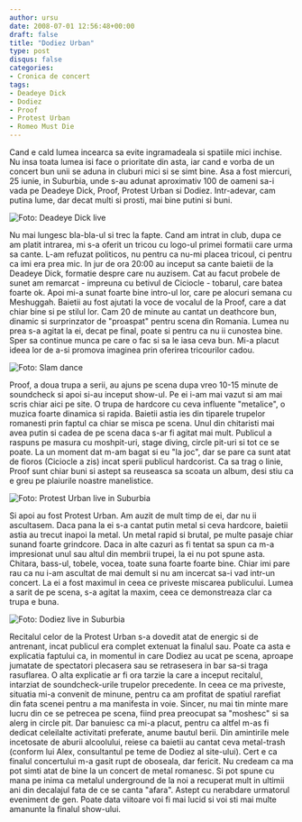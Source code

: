```yaml
---
author: ursu
date: 2008-07-01 12:56:48+00:00
draft: false
title: "Dodiez Urban"
type: post
disqus: false
categories:
- Cronica de concert
tags:
- Deadeye Dick
- Dodiez
- Proof
- Protest Urban
- Romeo Must Die
---
```

Cand e cald lumea incearca sa evite ingramadeala si spatiile mici inchise. Nu insa toata lumea isi face o prioritate din asta, iar cand e vorba de un concert bun unii se aduna in cluburi mici si se simt bine. Asa a fost miercuri, 25 iunie, in Suburbia, unde s-au adunat aproximativ 100 de oameni sa-i vada pe Deadeye Dick, Proof, Protest Urban si Dodiez. Intr-adevar, cam putina lume, dar decat multi si prosti, mai bine putini si buni.

![Foto: Deadeye Dick live](/img/suburbia-2606-018-300x198.jpg)


Nu mai lungesc bla-bla-ul si trec la fapte. Cand am intrat in club, dupa ce am platit intrarea, mi s-a oferit un tricou cu logo-ul primei formatii care urma sa cante. L-am refuzat politicos, nu pentru ca nu-mi placea tricoul, ci pentru ca imi era prea mic. In jur de ora 20:00 au inceput sa cante baietii de la Deadeye Dick, formatie despre care nu auzisem. Cat au facut probele de sunet am remarcat - impreuna cu betivul de Ciciocle - tobarul, care batea foarte ok. Apoi mi-a sunat foarte bine intro-ul lor, care pe alocuri semana cu Meshuggah. Baietii au fost ajutati la voce de vocalul de la Proof, care a dat chiar bine si pe stilul lor. Cam 20 de minute au cantat un deathcore bun, dinamic si surprinzator de "proaspat" pentru scena din Romania. Lumea nu prea s-a agitat la ei, decat pe final, poate si pentru ca nu ii cunostea bine. Sper sa continue munca pe care o fac si sa le iasa ceva bun. Mi-a placut ideea lor de a-si promova imaginea prin oferirea tricourilor cadou.

![Foto: Slam dance](/img/suburbia-2606-050-300x198.jpg)


Proof, a doua trupa a serii, au ajuns pe scena dupa vreo 10-15 minute de soundcheck si apoi si-au inceput show-ul. Pe ei i-am mai vazut si am mai scris chiar aici pe site. O trupa de hardcore cu ceva influente "metalice", o muzica foarte dinamica si rapida. Baietii astia ies din tiparele trupelor romanesti prin faptul ca chiar se misca pe scena. Unul din chitaristi mai avea putin si cadea de pe scena daca s-ar fi agitat mai mult. Publicul a raspuns pe masura cu moshpit-uri, stage diving, circle pit-uri si tot ce se poate. La un moment dat m-am bagat si eu "la joc", dar se pare ca sunt atat de fioros (Ciciocle a zis) incat sperii publicul hardcorist. Ca sa trag o linie, Proof sunt chiar buni si astept sa reuseasca sa scoata un album, desi stiu ca e greu pe plaiurile noastre manelistice.

![Foto: Protest Urban live in Suburbia](/img/suburbia-2606-209-198x300.jpg)


Si apoi au fost Protest Urban. Am auzit de mult timp de ei, dar nu ii ascultasem. Daca pana la ei s-a cantat putin metal si ceva hardcore, baietii astia au trecut inapoi la metal. Un metal rapid si brutal, pe multe pasaje chiar sunand foarte grindcore. Daca in alte cazuri as fi tentat sa spun ca m-a impresionat unul sau altul din membrii trupei, la ei nu pot spune asta. Chitara, bass-ul, tobele, vocea, toate suna foarte foarte bine. Chiar imi pare rau ca nu i-am ascultat de mai demult si nu am incercat sa-i vad intr-un concert. La ei a fost maximul in ceea ce priveste miscarea publicului. Lumea a sarit de pe scena, s-a agitat la maxim, ceea ce demonstreaza clar ca trupa e buna.

![Foto: Dodiez live in Suburbia](/img/suburbia-2606-343-300x198.jpg)


Recitalul celor de la Protest Urban s-a dovedit atat de energic si de antrenant, incat publicul era complet extenuat la finalul sau. Poate ca asta e explicatia faptului ca, in momentul in care Dodiez au ucat pe scena, aproape jumatate de spectatori plecasera sau se retrasesera in bar sa-si traga rasuflarea. O alta explicatie ar fi ora tarzie la care a inceput recitalul, intarziat de soundcheck-urile trupelor precedente. In ceea ce ma priveste, situatia mi-a convenit de minune, pentru ca am profitat de spatiul rarefiat din fata scenei pentru a ma manifesta in voie. Sincer, nu mai tin minte mare lucru din ce se petrecea pe scena, fiind prea preocupat sa "moshesc" si sa alerg in circle pit. Dar banuiesc ca mi-a placut, pentru ca altfel m-as fi dedicat celeilalte activitati preferate, anume bautul berii. Din amintirile mele incetosate de aburii alcoolului, reiese ca baietii au cantat ceva metal-trash (conform lui Alex, consultantul pe teme de Dodiez al site-ului). Cert e ca finalul concertului m-a gasit rupt de oboseala, dar fericit. Nu credeam ca ma pot simti atat de bine la un concert de metal romanesc. Si pot spune cu mana pe inima ca metalul underground de la noi a recuperat mult in ultimii ani din decalajul fata de ce se canta "afara". Astept cu nerabdare urmatorul eveniment de gen. Poate data viitoare voi fi mai lucid si voi sti mai multe amanunte la finalul show-ului.
